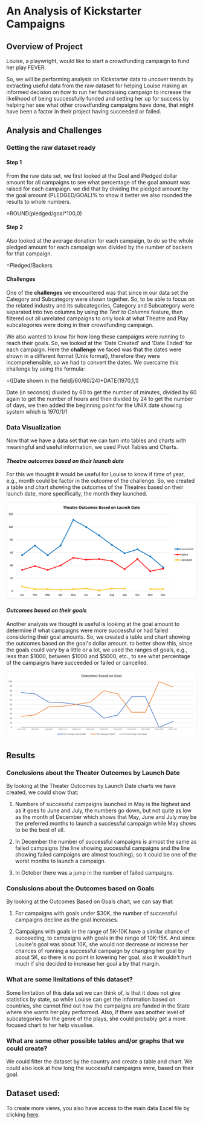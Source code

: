# An Analysis of Kickstarter Campaigns

## Overview of Project
Louise, a playwright, would like to start a crowdfunding campaign to fund her play FEVER. 

So, we will be performing analysis on Kickstarter data to uncover trends by extracting useful data from the raw dataset for helping Louise making an informed decision on how to run her fundraising campaign to increase the likelihood of being successfully funded and setting her up for success by helping her see what other crowdfunding campaigns have done, that might have been a factor in their project having succeeded or failed.

## Analysis and Challenges
### Getting the raw dataset ready
#### Step 1
From the raw data set, we first looked at the Goal and Pledged dollar amount for all campaigns to see what percentage of the goal amount was raised for each campaign. we did that by dividing the pledged amount by the goal amount (PLEDGED/GOAL)% to show it better we also rounded the results to whole numbers.

 =ROUND(pledged/goal*100,0)

#### Step 2
Also looked at the average donation for each campaign, to do so the whole pledged amount for each campaign was divided by the number of backers for that campaign.

=Pledged/Backers

#### Challenges
One of the **challenges** we encountered was that since in our data set the Category and Subcategory were shown together. So, to be able to focus on the related industry and its subcategories, Category and Subcategory were separated into two columns by using the *Text to Columns* feature, then filtered out all unrelated campaigns to only look at what Theatre and Play subcategories were doing in their crowdfunding campaign. 

We also wanted to know for how long these campaigns were running to reach their goals. So, we looked at the 'Date Created' and 'Date Ended' for each campaign. Here the **challenge** we faced was that the dates were shown in a different format (Unix format), therefore they were incomprehensible, so we had to convert the dates. We overcame this challenge by using the formula:

=([Date shown in the field]/60/60/24)+DATE(1970,1,1)

Date (in seconds) divided by 60 to get the number of minutes, divided by 60 again to get the number of hours and then divided by 24 to get the number of days, we then added the beginning point for the UNIX date showing system which is 1970/1/1

### Data Visualization

Now that we have a data set that we can turn into tables and charts with meaningful and useful information, we used Pivot Tables and Charts.

#### *Theatre outcomes based on their launch date*
For this we thought it would be useful for Louise to know if time of year, e.g., month could be factor in the outcome of the challenge. 
So, we created a table and chart showing the outcomes of the Theatres based on their launch date, more specifically, the month they launched.

![Theatre_Outcomes_vs_Launch](/resources/Theatre_Outcomes_vs_Launch.png "Theatre Outcomes Based on Launch Date")


#### *Outcomes based on their goals*
Another analysis we thought is useful is looking at the goal amount to determine if what campaigns were more successful or had failed considering their goal amounts.
So, we created a table and chart showing the outcomes based on the goal's dollar amount. to better show this, since the goals could vary by a little or a lot, we used the ranges of goals, e.g., less than $1000, between $1000 and $5000, etc., to see what percentage of the campaigns have succeeded or failed or cancelled.  

![Outcomes_vs_Goals](/resources/Outcomes_vs_Goals.png "Outcomes Based on Goals")


## Results

### Conclusions about the Theater Outcomes by Launch Date

By looking at the Theater Outcomes by Launch Date charts we have created, we could show that:

1) Numbers of successful campaigns launched in May is the highest and as it goes to June and July, the numbers go down, but not quite as low as the month of December which shows that May, June and July may be the preferred months to launch a successful campaign while May shows to be the best of all.

2) In December the number of successful campaigns is almost the same as failed campaigns (the line showing successful campaigns and the line showing failed campaigns are almost touching), so it could be one of the worst months to launch a campaign.

3) In October there was a jump in the number of failed campaigns.

### Conslusions about the Outcomes based on Goals

By looking at the Outcomes Based on Goals chart, we can say that:

1) For campaigns with goals under $30K, the number of successful campaigns decline as the goal increases. 

2) Campaigns with goals in the range of 5K-10K have a similar chance of succeeding, to campaigns with goals in the range of 10K-15K. And since Louise's goal was about 10K, she would not decrease or increase her chances of running a successful campaign by changing her goal by about 5K, so there is no point in lowering her goal, also it wouldn't hurt much if she decided to increase her goal a by that margin.

### What are some limitations of this dataset?
Some limitation of this data set we can think of, is that it does not give statistics by state, so while Louise can get the information based on countries, she cannot find out how the campaigns are funded in the State where she wants her play performed. 
Also, if there was another level of subcategories for the genre of the plays, she could probably get a more focused chart to her help visualise. 

### What are some other possible tables and/or graphs that we could create?

We could filter the dataset by the country and create a table and chart.
We could also look at how long the successful campaigns were, based on their goal.


## Dataset used:
To create more views, you also have access to the main data Excel file by clicking [here](/Kickstarter_Challenge.xlsx "download the EXCEL file").
